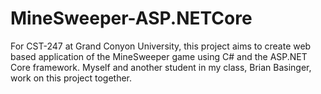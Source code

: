 # MineSweeper-ASP.NETCore
For CST-247 at Grand Conyon University, this project aims to create web based application of the MineSweeper game using C# and the ASP.NET Core framework. Myself and another student in my class, Brian Basinger, work on this project together.

